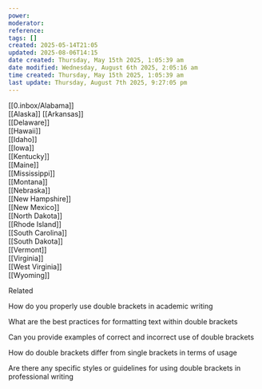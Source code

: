 ```yaml
---
power: 
moderator: 
reference: 
tags: []
created: 2025-05-14T21:05
updated: 2025-08-06T14:15
date created: Thursday, May 15th 2025, 1:05:39 am
date modified: Wednesday, August 6th 2025, 2:05:16 am
time created: Thursday, May 15th 2025, 1:05:39 am
last update: Thursday, August 7th 2025, 9:27:05 pm
---
```

[[0.inbox/Alabama]]  
[[Alaska]] 
[[Arkansas]]  
[[Delaware]]  
[[Hawaii]]  
[[Idaho]]  
[[Iowa]]  
[[Kentucky]]  
[[Maine]]  
[[Mississippi]]  
[[Montana]]  
[[Nebraska]]  
[[New Hampshire]]  
[[New Mexico]]  
[[North Dakota]]  
[[Rhode Island]]  
[[South Carolina]]  
[[South Dakota]]  
[[Vermont]]  
[[Virginia]]  
[[West Virginia]]  
[[Wyoming]]

Related

How do you properly use double brackets in academic writing

What are the best practices for formatting text within double brackets

Can you provide examples of correct and incorrect use of double brackets

How do double brackets differ from single brackets in terms of usage

Are there any specific styles or guidelines for using double brackets in professional writing